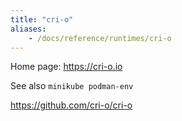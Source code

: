 ```yaml
---
title: "cri-o"
aliases:
    - /docs/reference/runtimes/cri-o
---
```


Home page: <https://cri-o.io>

See also `minikube podman-env`

<https://github.com/cri-o/cri-o>
